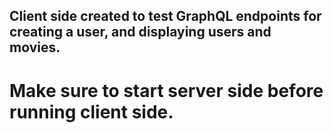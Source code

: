 ## Client side created to test GraphQL endpoints for creating a user, and displaying users and movies.

# Make sure to start server side before running client side.

